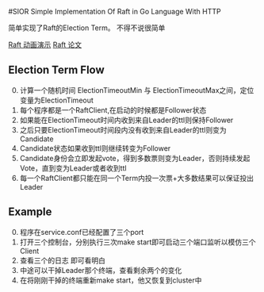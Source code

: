 #SIOR
Simple Implementation Of Raft in Go Language With HTTP 

简单实现了Raft的Election Term。 不得不说很简单

[Raft 动画演示](http://thesecretlivesofdata.com/raft/)
[Raft 论文](https://web.stanford.edu/~ouster/cgi-bin/papers/raft-atc14)


## Election Term Flow
0. 计算一个随机时间 ElectionTimeoutMin 与 ElectionTimeoutMax之间，定位变量为ElectionTimeout
1. 每个程序都是一个RaftClient,在启动的时候都是Follower状态
2. 如果能在ElectionTimeout时间内收到来自Leader的ttl则保持Follower
3. 之后只要ElectionTimeout时间段内没有收到来自Leader的ttl则变为Candidate
4. Candidate状态如果收到ttl则继续转变为Follower
5. Candidate身份会立即发起vote，得到多数票则变为Leader，否则持续发起Vote，直到变为Leader或者收到ttl
6. 每一个RaftClient都只能在同一个Term内投一次票+大多数结果可以保证投出Leader

## Example
0. 程序在service.conf已经配置了三个port
1. 打开三个控制台，分别执行三次make start即可启动三个端口监听以模仿三个Client
2. 查看三个的日志 即可看明白
3. 中途可以干掉Leader那个终端，查看剩余两个的变化
4. 在将刚刚干掉的终端重新make start，他又恢复到cluster中

